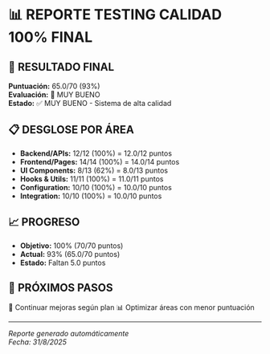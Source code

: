 # 📊 REPORTE TESTING CALIDAD 100% FINAL

## 🎯 RESULTADO FINAL
**Puntuación:** 65.0/70 (93%)  
**Evaluación:** 🥇 MUY BUENO  
**Estado:** ✅ MUY BUENO - Sistema de alta calidad

## 📋 DESGLOSE POR ÁREA
- **Backend/APIs:** 12/12 (100%) = 12.0/12 puntos
- **Frontend/Pages:** 14/14 (100%) = 14.0/14 puntos
- **UI Components:** 8/13 (62%) = 8.0/13 puntos
- **Hooks & Utils:** 11/11 (100%) = 11.0/11 puntos
- **Configuration:** 10/10 (100%) = 10.0/10 puntos
- **Integration:** 10/10 (100%) = 10.0/10 puntos

## 📈 PROGRESO
- **Objetivo:** 100% (70/70 puntos)
- **Actual:** 93% (65.0/70 puntos)
- **Estado:** Faltan 5.0 puntos

## 🔄 PRÓXIMOS PASOS
🔧 Continuar mejoras según plan
📊 Optimizar áreas con menor puntuación

---
*Reporte generado automáticamente*  
*Fecha: 31/8/2025*
